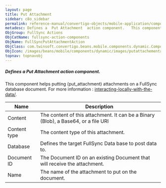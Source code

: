 ```yaml
---
layout: page
title: Put Attachment
sidebar: c8o_sidebar
permalink: reference-manual/convertigo-objects/mobile-application/components/fullsync-action-components/put-attachment/
metadesc: Defines a  Put Attachment  action component.   This component helps putting (put_attachment) attachments on a FullSync database document.  For more in
ObjGroup: FullSync Actions
ObjCatName: fullsync-action-components
ObjName: FullSyncPutAttachmentAction
ObjClass: com.twinsoft.convertigo.beans.mobile.components.dynamic.ComponentManager$1
ObjIcon: /images/beans/mobile/components/dynamic/images/putattachementaction_color_32x32.png
topnav: topnavobj
---
```

##### Defines a <i>Put Attachment</i> action component. 
 This component helps putting (put_attachment) attachments on a FullSync database document.
 For more information : <a target='_blank' href='https://www.convertigo.com/document/latest/reference-manual/convertigo-full-sync-architecture/interacting-locally-with-the-data/'>interacting-locally-with-the-data/</a>.

Name | Description 
--- | ---
Content | The content of this attachment. It can be a Binary (Blob), a Base64, or a file URI
Content type | The content type of this attachment.
Database | Defines the target FullSync Data base to post data to.
Document ID | The Document ID on an existing Document that will receive the attachment.
Name | The name of the attachment to put on the document.


